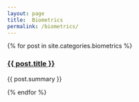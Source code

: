 ```yaml
---
layout: page
title:  Biometrics
permalink: /biometrics/
---
```


{% for post in site.categories.biometrics %}
  <article>
    <h3><a href="{{ post.url }}">{{ post.title }}</a></h3>
    <p>{{ post.summary }}</p>
  </article>
{% endfor %}